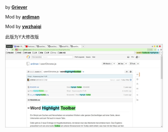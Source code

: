 by [**Griever**][1]

Mod by [**ardiman**][2]

Mod by [**ywzhaiqi**][3]

此版为Y大修改版

![](img/preview.jpg)

[1]: https://github.com/Griever/userChromeJS/tree/master/WordHighlightToolbar
[2]: https://github.com/ardiman/userChrome.js/tree/master/wordhighlighttoolbar
[3]: https://github.com/ywzhaiqi/userChromeJS/tree/master/WordHighlightToolbarFix